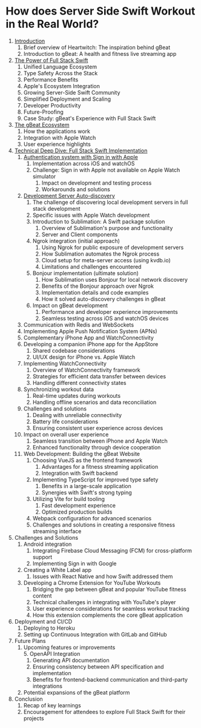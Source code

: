 # How does Server Side Swift Workout in the Real World?
1. [Introduction](docs/01-introduction.md)
   1. Brief overview of Heartwitch: The inspiration behind gBeat
   2. Introduction to gBeat: A health and fitness live streaming app
2. [The Power of Full Stack Swift](docs/02-full-stack-swift.md)
   1. Unified Language Ecosystem
   2. Type Safety Across the Stack
   3. Performance Benefits
   4. Apple's Ecosystem Integration
   5. Growing Server-Side Swift Community
   6. Simplified Deployment and Scaling
   7. Developer Productivity
   8. Future-Proofing
   9. Case Study: gBeat's Experience with Full Stack Swift
3. [The gBeat Ecosystem](docs/03-gbeat.md)
   1. How the applications work
   2. Integration with Apple Watch
   3. User experience highlights
4. [Technical Deep Dive: Full Stack Swift Implementation](docs/04-technology)
   1. [Authentication system with Sign in with Apple](docs/04-technology/01-authentication.md)
	  1. Implementation across iOS and watchOS
	  2. Challenge: Sign in with Apple not available on Apple Watch simulator
		 1. Impact on development and testing process
		 2. Workarounds and solutions
   2. [Development Server Auto-discovery](docs/04-technology/02-sublimation.md)   
      1. The challenge of discovering local development servers in full stack development
      2. Specific issues with Apple Watch development
      3. Introduction to Sublimation: A Swift package solution
         1. Overview of Sublimation's purpose and functionality
         2. Server and Client components
      4. Ngrok integration (initial approach)
         1. Using Ngrok for public exposure of development servers
         2. How Sublimation automates the Ngrok process
         3. Cloud setup for meta-server access (using kvdb.io)
         4. Limitations and challenges encountered
      5. Bonjour implementation (ultimate solution)
         1. How Sublimation uses Bonjour for local network discovery
         2. Benefits of the Bonjour approach over Ngrok
         3. Implementation details and code examples
         4. How it solved auto-discovery challenges in gBeat
      6. Impact on gBeat development
         1. Performance and developer experience improvements
         2. Seamless testing across iOS and watchOS devices
   3. Communication with Redis and WebSockets
   4. Implementing Apple Push Notification System (APNs)
   7. Complementary iPhone App and WatchConnectivity
     1. Developing a companion iPhone app for the AppStore
        1. Shared codebase considerations
        2. UI/UX design for iPhone vs. Apple Watch
     2. Implementing WatchConnectivity
        1. Overview of WatchConnectivity framework
        2. Strategies for efficient data transfer between devices
        3. Handling different connectivity states
     3. Synchronizing workout data
        1. Real-time updates during workouts
        2. Handling offline scenarios and data reconciliation
     4. Challenges and solutions
        1. Dealing with unreliable connectivity
        2. Battery life considerations
        3. Ensuring consistent user experience across devices
     5. Impact on overall user experience
        1. Seamless transition between iPhone and Apple Watch
        2. Enhanced functionality through device cooperation
   5. Web Development: Building the gBeat Website
	  1. Choosing VueJS as the frontend framework
		 1. Advantages for a fitness streaming application
		 2. Integration with Swift backend
	  2. Implementing TypeScript for improved type safety
		 1. Benefits in a large-scale application
		 2. Synergies with Swift's strong typing
	  3. Utilizing Vite for build tooling
		 1. Fast development experience
		 2. Optimized production builds
	  4. Webpack configuration for advanced scenarios
	  5. Challenges and solutions in creating a responsive fitness streaming interface
5. Challenges and Solutions
   1. Android integration
	  1. Integrating Firebase Cloud Messaging (FCM) for cross-platform support
	  2. Implementing Sign in with Google
   2. Creating a White Label app
	  1. Issues with React Native and how Swift addressed them
   3. Developing a Chrome Extension for YouTube Workouts
	  1. Bridging the gap between gBeat and popular YouTube fitness content
	  2. Technical challenges in integrating with YouTube's player
	  3. User experience considerations for seamless workout tracking
	  4. How this extension complements the core gBeat application
6. Deployment and CI/CD
   1. Deploying to Heroku
   2. Setting up Continuous Integration with GitLab and GitHub
7. Future Plans
   1. Upcoming features or improvements      
      5. OpenAPI Integration
        1. Generating API documentation
        2. Ensuring consistency between API specification and implementation
        3. Benefits for frontend-backend communication and third-party integrations
   2. Potential expansions of the gBeat platform
8. Conclusion
   1. Recap of key learnings
   2. Encouragement for attendees to explore Full Stack Swift for their projects